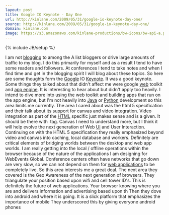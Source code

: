```yaml
---
layout: post
title: Google IO Keynote - Day One
url: http://kinlane.com/2009/05/31/google-io-keynote-day-one/
source: http://kinlane.com/2009/05/31/google-io-keynote-day-one/
domain: kinlane.com
image: https://s3.amazonaws.com/kinlane-productions/bw-icons/bw-api-a.png
---
```

{% include JB/setup %}<p>
     I am not <a class="zem_slink"
        title="Blog"
        rel="wikipedia"
        href="http://en.wikipedia.org/wiki/Blog">blogging</a> to among the A list bloggers or drive large amounts of traffic to my blog. I do this primarily for myself and as a result I tend to have some readers and followers. At conferences I tend to take notes and when I find time and get in the blogging spirit I will blog about these topics. So here are some thoughts form the <a class="zem_slink"
        title="Google"
        rel="homepage"
        href="http://google.com">Google</a> IO <a class="zem_slink"
        title="Keynote (presentation software)"
        rel="homepage"
        href="http://www.apple.com/iwork/keynote/">Keynote</a>. It was a good keynote. Some things they talked about that didn't affect me were google <a class="zem_slink"
        title="Web browser"
        rel="wikipedia"
        href="http://en.wikipedia.org/wiki/Web_browser">web</a> toolkit and <a class="zem_slink"
        title="Google App Engine"
        rel="homepage"
        href="http://code.google.com/appengine/">app engine</a>. It is interesting to hear about but didn't apply too heavily. I intend to dive more into using the web toolkit and building apps that run on the app engine, but I'm not heavily into <a class="zem_slink"
        title="Java (software platform)"
        rel="homepage"
        href="http://java.sun.com">Java</a> or <a class="zem_slink"
        title="Python (programming language)"
        rel="homepage"
        href="http://www.python.org/">Python</a> development so this area limits me currently. The area I cared about was the html 5 specification and their talk about its support for canvas and video integration. Video integration as part of the <a class="zem_slink"
        title="HTML"
        rel="wikipedia"
        href="http://en.wikipedia.org/wiki/HTML">HTML</a> specific just makes sense and is a given. It should be there with <img alt="" /> tag. Canvas I need to understand more, but I think it will help evolve the next generation of Web <a class="zem_slink"
        title="User interface"
        rel="wikipedia"
        href="http://en.wikipedia.org/wiki/User_interface">UI</a> and User Interaction. Continuing on with the HTML 5 specification they really emphasized beyond video and canvas into caching, local database and workers. Definitely are critical elements of bridging worlds between the desktop and web app worlds. I am really getting into the local / offline operations within the browser because of the nature of the applications I am designing for WebEvents Global. Conference centers often have networks that go down are very slow, so we can not depend on them for <a class="zem_slink"
        title="Web application"
        rel="wikipedia"
        href="http://en.wikipedia.org/wiki/Web_application">web applications</a> to be completely live. So this area interests me a great deal. The next area they covered is the Geo Awareness of the next generation of browsers. They triangulate your position based upon wifi and cell tower ID's. This is definitely the future of web applications. Your browser knowing where you are and delivers information and advertising based upon th Then they dove into android and where it is going. It is a slick platform that emphasizes the importance of mobile They underscored this by giving everyone android phones
</p>